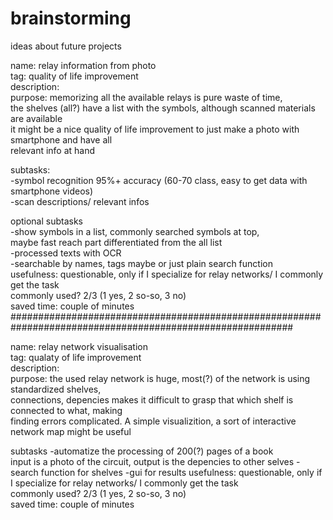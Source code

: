# brainstorming  
ideas about future projects  

name: relay information from photo  
tag: quality of life improvement  
description:  
  purpose: memorizing all the available relays is pure waste of time,  
  the shelves (all?) have a list with the symbols, although scanned materials are available  
  it might be a nice quality of life improvement to just make a photo with smartphone and have all  
  relevant info at hand  
    
  subtasks:  
  -symbol recognition 95%+ accuracy (60-70 class, easy to get data with smartphone videos)  
  -scan descriptions/ relevant infos  
    
  optional subtasks  
  -show symbols in a list, commonly searched symbols at top,  
  maybe fast reach part differentiated from the all list  
  -processed texts with OCR  
  -searchable by names, tags maybe or just plain search function  
usefulness: questionable, only if I specialize for relay networks/ I commonly get the task  
  commonly used? 2/3 (1 yes, 2 so-so, 3 no)  
  saved time: couple of minutes  
###########################################################################################################

name: relay network visualisation  
tag: qualaty of life improvement  
description:  
  purpose: the used relay network is huge, most(?) of the network is using standardized shelves,  
  connections, depencies makes it difficult to grasp that which shelf is connected to what, making  
  finding errors complicated. A simple visualizition, a sort of interactive network map might be useful  
  
  subtasks
  -automatize the processing of 200(?) pages of a book  
  input is a photo of the circuit, output is the depencies to other selves 
  -search function for shelves
  -gui for results
usefulness: questionable, only if I specialize for relay networks/ I commonly get the task  
  commonly used? 2/3 (1 yes, 2 so-so, 3 no)  
  saved time: couple of minutes  

  
  



  
